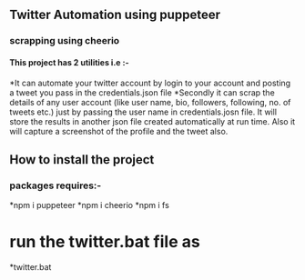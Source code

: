 
 ## Twitter Automation using puppeteer
 ### scrapping using cheerio
  #### This project has 2 utilities i.e :-
  *It can automate your twitter account by login to your account and posting a tweet you pass in the credentials.json file
  *Secondly it can scrap the details of any user account (like user name, bio, followers, following, no. of tweets etc.) just  by passing the user name in credentials.josn file. It will store the results in another json file created automatically at run time. Also it will capture a screenshot of the profile and the tweet also.
  
  ## How to install the project
  ### packages requires:-
  *npm i puppeteer
  *npm i cheerio
  *npm i fs
  
 #  run the twitter.bat file as 
 *twitter.bat 
  
 
